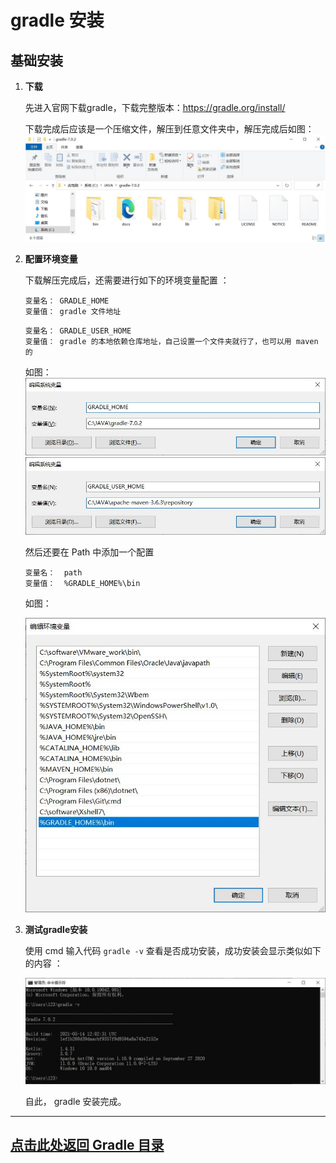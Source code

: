 # gradle 安装

## 基础安装

1. **下载**

   先进入官网下载gradle，下载完整版本：<https://gradle.org/install/>

   下载完成后应该是一个压缩文件，解压到任意文件夹中，解压完成后如图：
   ![解压完成后的位置图](images/0001.jpg)

2. **配置环境变量**

   下载解压完成后，还需要进行如下的环境变量配置 ：

   ```windows
   变量名： GRADLE_HOME
   变量值： gradle 文件地址
   ```

   ```windows
   变量名： GRADLE_USER_HOME
   变量值： gradle 的本地依赖仓库地址，自己设置一个文件夹就行了，也可以用 maven 的
   ```

   如图：
   ![GRADLE_HOME](images/0002.jpg)
   ![GRADLE_USER_HOME](images/0003.jpg)

   然后还要在 Path 中添加一个配置

   ```windows
   变量名：  path
   变量值：  %GRADLE_HOME%\bin
   ```

   如图：

   ![path](images/0004.jpg)

3. **测试gradle安装**

   使用 cmd 输入代码 `gradle -v` 查看是否成功安装，成功安装会显示类似如下的内容 ：

   ![gradle -v](images/0005.jpg)

   自此， gradle 安装完成。

***

## [点击此处返回 Gradle 目录](../gardle目录.md)
